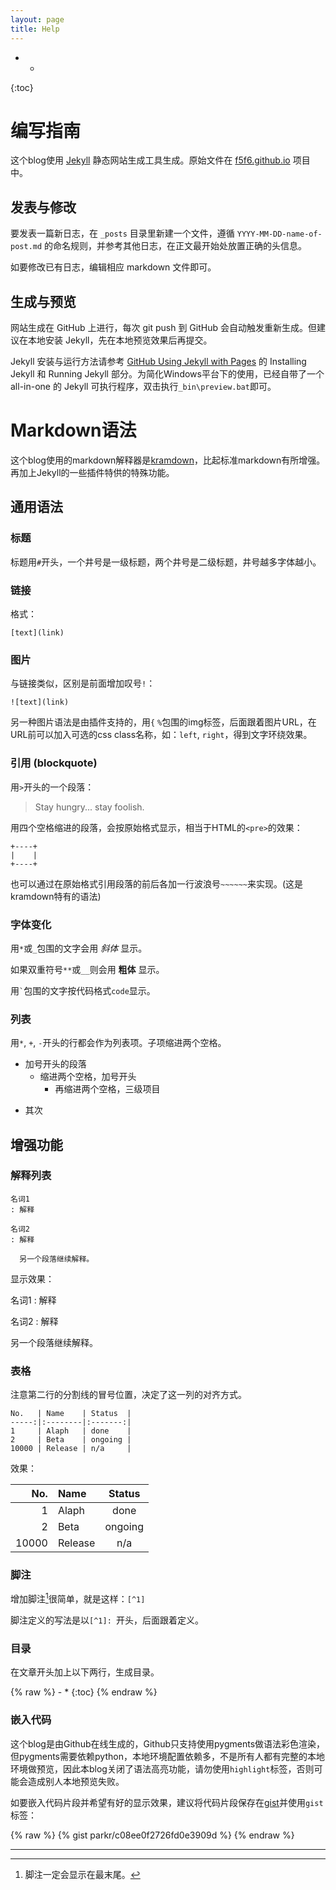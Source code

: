 ```yaml
---
layout: page
title: Help
---
```


- *
{:toc}

# 编写指南

这个blog使用 [Jekyll](http://jekyllrb.com/) 静态网站生成工具生成。原始文件在 [f5f6.github.io](https://github.com/f5f6/f5f6.github.io) 项目中。

## 发表与修改

要发表一篇新日志，在 `_posts` 目录里新建一个文件，遵循 `YYYY-MM-DD-name-of-post.md` 的命名规则，并参考其他日志，在正文最开始处放置正确的头信息。

如要修改已有日志，编辑相应 markdown 文件即可。

## 生成与预览

网站生成在 GitHub 上进行，每次 git push 到 GitHub 会自动触发重新生成。但建议在本地安装 Jekyll，先在本地预览效果后再提交。

Jekyll 安装与运行方法请参考 [GitHub Using Jekyll with Pages](https://help.github.com/articles/using-jekyll-with-pages/) 的 Installing Jekyll 和 Running Jekyll 部分。为简化Windows平台下的使用，已经自带了一个 all-in-one 的 Jekyll 可执行程序，双击执行`_bin\preview.bat`即可。

# Markdown语法

这个blog使用的markdown解释器是[kramdown](http://kramdown.rubyforge.org/quickref.html)，比起标准markdown有所增强。再加上Jekyll的一些插件特供的特殊功能。

## 通用语法

### 标题

标题用`#`开头，一个井号是一级标题，两个井号是二级标题，井号越多字体越小。

### 链接

格式：

    [text](link)

### 图片

与链接类似，区别是前面增加叹号`!`：

    ![text](link)

另一种图片语法是由插件支持的，用`{` `%`包围的img标签，后面跟着图片URL，在URL前可以加入可选的css class名称，如：`left`, `right`，得到文字环绕效果。

### 引用 (blockquote)

用`>`开头的一个段落：

> Stay hungry...
stay foolish.

用四个空格缩进的段落，会按原始格式显示，相当于HTML的`<pre>`的效果：

    +----+
    |    |
    +----+

也可以通过在原始格式引用段落的前后各加一行波浪号`~~~~~~`来实现。(这是kramdown特有的语法)

### 字体变化

用`*`或`_`包围的文字会用 *斜体* 显示。

如果双重符号`**`或`__`则会用 **粗体** 显示。

用`` ` ``包围的文字按代码格式`code`显示。

### 列表

用`*`, `+`, `-`开头的行都会作为列表项。子项缩进两个空格。

+ 加号开头的段落
  + 缩进两个空格，加号开头
    + 再缩进两个空格，三级项目
- 其次

## 增强功能

### 解释列表

~~~~
名词1
: 解释

名词2
: 解释

  另一个段落继续解释。
~~~~

显示效果：

名词1
: 解释

名词2
: 解释

  另一个段落继续解释。

### 表格

注意第二行的分割线的冒号位置，决定了这一列的对齐方式。

    No.   | Name    | Status  |
    -----:|:--------|:-------:|
    1     | Alaph   | done    |
    2     | Beta    | ongoing |
    10000 | Release | n/a     | 

效果：

No.   | Name    | Status  |
-----:|:--------|:-------:|
1     | Alaph   | done    |
2     | Beta    | ongoing |
10000 | Release | n/a     | 


### 脚注

增加脚注[^1]很简单，就是这样：`[^1]`

脚注定义的写法是以`[^1]: `开头，后面跟着定义。

[^1]: 脚注一定会显示在最末尾。

### 目录

在文章开头加上以下两行，生成目录。

{% raw %}
    - *
    {:toc}
{% endraw %}

### 嵌入代码

这个blog是由Github在线生成的，Github只支持使用pygments做语法彩色渲染，但pygments需要依赖python，本地环境配置依赖多，不是所有人都有完整的本地环境做预览，因此本blog关闭了语法高亮功能，请勿使用`highlight`标签，否则可能会造成别人本地预览失败。

如要嵌入代码片段并希望有好的显示效果，建议将代码片段保存在[gist](https://gist.github.com/)并使用`gist`标签：

{% raw %}
    {% gist parkr/c08ee0f2726fd0e3909d %}
{% endraw %}

- - - -
